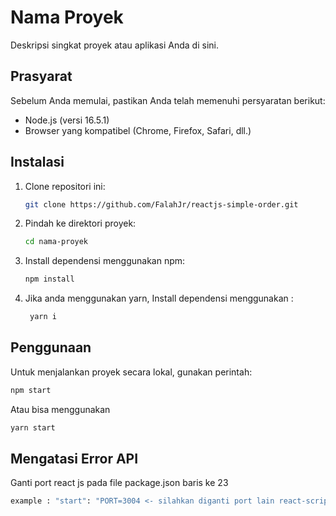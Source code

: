 # Nama Proyek

Deskripsi singkat proyek atau aplikasi Anda di sini.

## Prasyarat

Sebelum Anda memulai, pastikan Anda telah memenuhi persyaratan berikut:

- Node.js (versi 16.5.1)
- Browser yang kompatibel (Chrome, Firefox, Safari, dll.)

## Instalasi

1. Clone repositori ini:

   ```bash
   git clone https://github.com/FalahJr/reactjs-simple-order.git
   ```

2. Pindah ke direktori proyek:

   ```bash
   cd nama-proyek
   ```

3. Install dependensi menggunakan npm:

   ```bash
   npm install
   ```

4. Jika anda menggunakan yarn, Install dependensi menggunakan :

   ```bash
    yarn i
   ```

## Penggunaan

Untuk menjalankan proyek secara lokal, gunakan perintah:

```bash
npm start
```

Atau bisa menggunakan

```bash
yarn start
```

## Mengatasi Error API

Ganti port react js pada file package.json baris ke 23

```bash
example : "start": "PORT=3004 <- silahkan diganti port lain react-scripts start",
```
